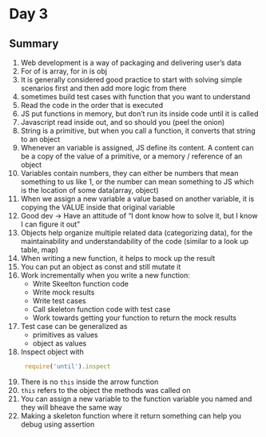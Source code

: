 # Day 3

## Summary

1) Web development is a way of packaging and delivering user’s data
2) For of is array, for in is obj
3) It is generally considered good practice to start with solving simple scenarios first and then add more logic from there 
4) sometimes build test cases with function that you want to understand 
5) Read the code in the order that is executed 
6) JS put functions in memory, but don’t run its inside code until it is called
7) Javascript read inside out, and so should you (peel the onion)
8) String is a primitive, but when you call a function, it converts that string to an object 
9) Whenever an variable is assigned,  JS define its content. A content can be a copy of the value of a primitive, or a memory / reference of an object 
10) Variables contain numbers, they can either be numbers that mean something to us like  1, or the number can mean something to JS which is the location of some data(array, object)
11) When we assign a new variable a value based on another variable, it is copying the VALUE inside that original variable 
12) Good dev -> Have an attitude of “I dont know how to solve it, but I know I can figure it out”
13) Objects help organize multiple related data  (categorizing data), for the maintainability and understandability of the code (similar to a look up table, map)
14) When writing a new function, it helps to mock up the result 
15) You can put an object as const and still mutate it 
16) Work incrementally when you write a new function:
    * Write Skeelton function code
    * Write mock results
    * Write test cases
    * Call skeleton function code with test case
    * Work towards getting your function to return the mock results
17) Test case can be generalized as
    * primitives as values
    * object as values
18) Inspect object with 
    ```javascript 
     require('until').inspect
     ```
20) There is no `this` inside the arrow function  
21) `this` refers to the object the methods was called on
22) You can assign a new variable to the function variable you named and they will bheave the same way
23) Making a skeleton function where it return something can help you debug using assertion 